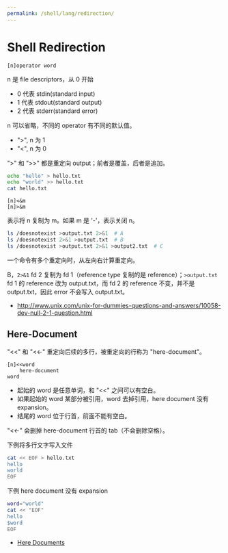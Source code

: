 ```yaml
---
permalink: /shell/lang/redirection/
---
```


# Shell Redirection

```
[n]operator word
```

n 是 file descriptors，从 0 开始

- 0 代表 stdin(standard input)
- 1 代表 stdout(standard output)
- 2 代表 stderr(standard error)

n 可以省略，不同的 operator 有不同的默认值。

- ">", n 为 1
- "<", n 为 0

">" 和 ">>" 都是重定向 output；前者是覆盖，后者是追加。

```sh
echo "hello" > hello.txt
echo "world" >> hello.txt
cat hello.txt
```

```
[n]<&m
[n]>&m
```

表示将 n 复制为 m。如果 m 是 '-'，表示关闭 n。

```sh
ls /doesnotexist >output.txt 2>&1  # A
ls /doesnotexist 2>&1 >output.txt  # B
ls /doesnotexist >output.txt 2>&1 >output2.txt  # C
```

一个命令有多个重定向时，从左向右计算重定向。

B，`2>&1` fd 2 复制为 fd 1（reference type 复制的是 reference）；`>output.txt` fd 1 的 reference 改为 output.txt，而 fd 2 的 reference 不变，并不是 output.txt，因此 error 不会写入 output.txt。

- <http://www.unix.com/unix-for-dummies-questions-and-answers/10058-dev-null-2-1-question.html>

## Here-Document

"<<" 和 "<<-" 重定向后续的多行，被重定向的行称为 "here-document"。

```
[n]<<word
    here-document
word
```

- 起始的 word 是任意单词，和 "<<" 之间可以有空白。
- 如果起始的 word 某部分被引用，word 去掉引用，here document 没有 expansion。
- 结尾的 word 位于行首，前面不能有空白。

"<<-" 会删掉 here-document 行首的 tab（不会删除空格）。

下例将多行文字写入文件

```sh
cat << EOF > hello.txt
hello
world
EOF
```

下例 here document 没有 expansion

```sh
word="world"
cat << "EOF"
hello
$word
EOF
```

- [Here Documents](http://tldp.org/LDP/abs/html/here-docs.html)
